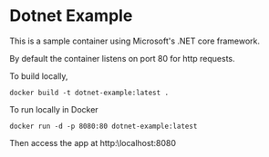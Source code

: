 # Dotnet Example

This is a sample container using Microsoft's .NET core framework.  

By default the container listens on port 80 for http requests.  

To build locally, 

`docker build -t dotnet-example:latest .`

To run locally in Docker

`docker run -d -p 8080:80 dotnet-example:latest`

Then access the app at http:\\localhost:8080